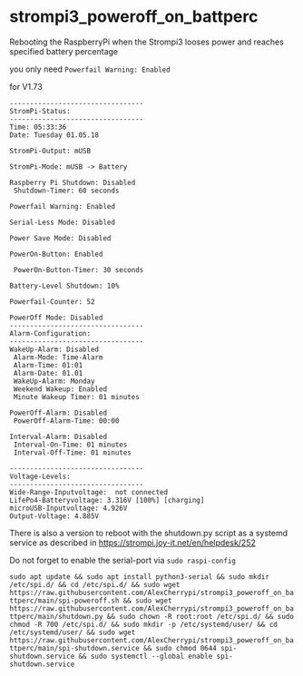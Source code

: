 # strompi3_poweroff_on_battperc
Rebooting the RaspberryPi when the Strompi3 looses power and reaches specified battery percentage

you only need ``` Powerfail Warning: Enabled ```

for V1.73

```
---------------------------------
StromPi-Status:
---------------------------------
Time: 05:33:36
Date: Tuesday 01.05.18

StromPi-Output: mUSB

StromPi-Mode: mUSB -> Battery

Raspberry Pi Shutdown: Disabled
 Shutdown-Timer: 60 seconds

Powerfail Warning: Enabled

Serial-Less Mode: Disabled

Power Save Mode: Disabled

PowerOn-Button: Enabled

 PowerOn-Button-Timer: 30 seconds

Battery-Level Shutdown: 10%

Powerfail-Counter: 52

PowerOff Mode: Disabled
---------------------------------
Alarm-Configuration:
---------------------------------
WakeUp-Alarm: Disabled
 Alarm-Mode: Time-Alarm
 Alarm-Time: 01:01
 Alarm-Date: 01.01
 WakeUp-Alarm: Monday
 Weekend Wakeup: Enabled
 Minute Wakeup Timer: 01 minutes

PowerOff-Alarm: Disabled
 PowerOff-Alarm-Time: 00:00

Interval-Alarm: Disabled
 Interval-On-Time: 01 minutes
 Interval-Off-Time: 01 minutes

---------------------------------
Voltage-Levels:
---------------------------------
Wide-Range-Inputvoltage:  not connected
LifePo4-Batteryvoltage: 3.316V [100%] [charging]
microUSB-Inputvoltage: 4.926V
Output-Voltage: 4.885V
```

There is also a version to reboot with the shutdown.py script as a systemd service as described in https://strompi.joy-it.net/en/helpdesk/252

Do not forget to enable the serial-port via ```sudo raspi-config```

``` sudo apt update && sudo apt install python3-serial && sudo mkdir /etc/spi.d/ && cd /etc/spi.d/ && sudo wget https://raw.githubusercontent.com/AlexCherrypi/strompi3_poweroff_on_battperc/main/spi-poweroff.sh && sudo wget https://raw.githubusercontent.com/AlexCherrypi/strompi3_poweroff_on_battperc/main/shutdown.py && sudo chown -R root:root /etc/spi.d/ && sudo chmod -R 700 /etc/spi.d/ && sudo mkdir -p /etc/systemd/user/ && cd /etc/systemd/user/ && sudo wget https://raw.githubusercontent.com/AlexCherrypi/strompi3_poweroff_on_battperc/main/spi-shutdown.service && sudo chmod 0644 spi-shutdown.service && sudo systemctl --global enable spi-shutdown.service ```
